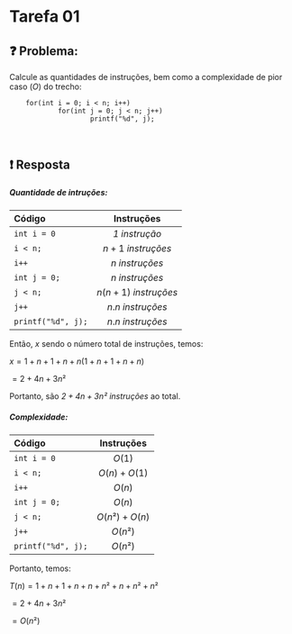 # Tarefa 01

## :question: Problema:

Calcule as quantidades de instruções, bem como a
complexidade de pior caso $(O)$ do trecho:

        for(int i = 0; i < n; i++)
                for(int j = 0; j < n; j++)
                        printf("%d", j);

<br>

## :exclamation: Resposta 

##### Quantidade de intruções:

Código | Instruções
:----- | :----------:
`int i = 0`| *1 instrução*
`i < n;`| $n + 1$ *instruções*
`i++`| *n instruções* 
`int j = 0;`| *n instruções*
`j < n;`| $n(n+1)$ *instruções*
`j++`| $n.n$ *instruções*
`printf("%d", j);`| $n.n$ *instruções*

Então, $x$ sendo o número total de instruções, temos:

$x = 1 + n +1 + n + n(1 + n + 1 + n + n)$

$= 2 + 4n + 3n²$

Portanto, são *$2 + 4n + 3n²$ instruções* ao total.

##### Complexidade:

Código | Instruções
:----- | :----------:
`int i = 0`| $O(1)$
`i < n;`| $O(n) + O(1)$
`i++`| $O(n)$
`int j = 0;`| $O(n)$
`j < n;`| $O(n²) + O(n)$
`j++`| $O(n²)$
`printf("%d", j);`| $O(n²)$

Portanto, temos:

$T(n) = 1+n+1+n+n+n²+n+n²+n²$

$= 2 + 4n + 3n²$

$= O(n²)$




